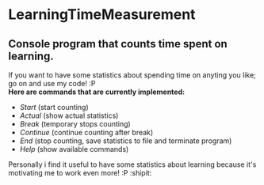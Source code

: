 # LearningTimeMeasurement
## Console program that counts time spent on learning. <br />
If you want to have some statistics about spending time on anyting you like; go on and use my code! :P <br />
**Here are commands that are currently implemented:** <br />
- *Start* (start counting)<br />
- *Actual* (show actual statistics)<br />
- *Break* (temporary stops counting)<br />
- *Continue* (continue counting after break)<br />
- *End* (stop counting, save statistics to file and terminate program)<br />
- *Help* (show available commands)<br/>

Personally i find it useful to have some statistics about learning because it's motivating me to work even more! :P :shipit:
